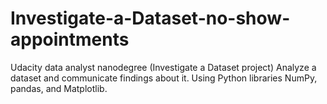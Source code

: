 # Investigate-a-Dataset-no-show-appointments
Udacity data analyst nanodegree (Investigate a Dataset project)
Analyze a dataset and communicate findings about it. Using Python libraries NumPy, pandas, and Matplotlib.
